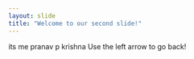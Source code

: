 ```yaml
---
layout: slide
title: "Welcome to our second slide!"
---
```

its me pranav p krishna
Use the left arrow to go back!
